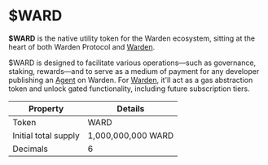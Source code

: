 ﻿---
sidebar_position: 1
---

# $WARD

**$WARD** is the native utility token for the Warden ecosystem, sitting at the heart of both Warden Protocol and [Warden](/learn/glossary#warden).

$WARD is designed to facilitate various operations—such as governance, staking, rewards—and to serve as a medium of payment for any developer publishing an [Agent](/learn/glossary#ai-agent) on Warden. For [Warden](/learn/glossary#warden), it'll act as a gas abstraction token and unlock gated functionality, including future subscription tiers. 

|Property|Details|
|-|--|
| Token | WARD |
| Initial total supply | 1,000,000,000 WARD |
| Decimals | 6 |
